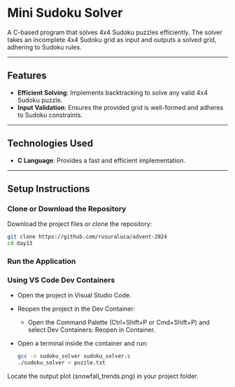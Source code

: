 # **Mini Sudoku Solver**

A C-based program that solves 4x4 Sudoku puzzles efficiently. The solver takes an incomplete 4x4 Sudoku grid as input and outputs a solved grid, adhering to Sudoku rules.

---

## **Features**

- **Efficient Solving**: Implements backtracking to solve any valid 4x4 Sudoku puzzle.
- **Input Validation**: Ensures the provided grid is well-formed and adheres to Sudoku constraints.

---

## **Technologies Used**

- **C Language**: Provides a fast and efficient implementation.

---

## **Setup Instructions**

### **Clone or Download the Repository**

Download the project files or clone the repository:

```bash
git clone https://github.com/rusuraluca/advent-2024
cd day13
```

### **Run the Application**

### **Using VS Code Dev Containers**

- Open the project in Visual Studio Code.
- Reopen the project in the Dev Container:
  - Open the Command Palette (Ctrl+Shift+P or Cmd+Shift+P) and select Dev Containers: Reopen in Container.
- Open a terminal inside the container and run:

    ```bash
    gcc -o sudoku_solver sudoku_solver.c
    ./sudoku_solver < puzzle.txt
    ```

Locate the output plot (snowfall_trends.png) in your project folder.
